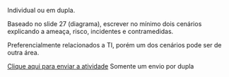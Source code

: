 Individual ou em dupla.

Baseado no slide 27 (diagrama), escrever no mínimo dois cenários explicando a ameaça, risco, incidentes e contramedidas.

Preferencialmente relacionados a TI, porém um dos cenários pode ser de outra área.

[Clique aqui para enviar a atividade](https://forms.gle/QXCyi5WhCVyRHnry6)
Somente um envio por dupla